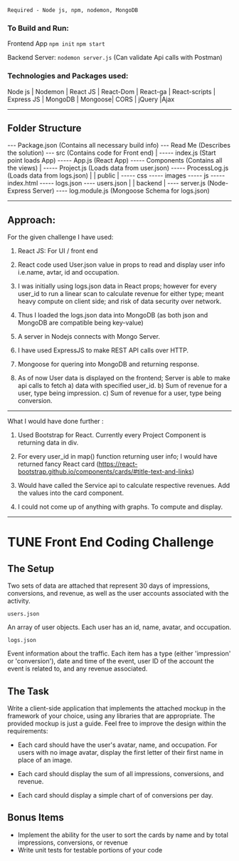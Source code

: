 `Required - Node js, npm, nodemon, MongoDB`

### To Build and Run:

Frontend App
`npm init`
`npm start`


Backend Server:
`nodemon server.js`
(Can validate Api calls with Postman)

### Technologies and Packages used:

Node js | Nodemon |  React JS |  React-Dom | React-ga |  React-scripts | Express JS | MongoDB | Mongoose| CORS | jQuery |Ajax


----------------------------------
Folder Structure
----------------------------------

--- Package.json      (Contains all necessary build info)
--- Read Me           (Describes the solution)
--- src               (Contains code for Front end)
     |
     ----- index.js    (Start point loads App)
     ----- App.js      (React App)
     ----- Components  (Contains all the views)
            |
            ----- Project.js   (Loads data from user.json)
            ----- ProcessLog.js (Loads data from logs.json)
      |
      |
      public
          |
           ----- css
           ----- images
           ----- js
           ----- index.html
           ----- logs.json
           ----  users.json
      |
      |
      backend
        |
          ---- server.js (Node-Express Server)
          ---- log.module.js (Mongoose Schema for logs.json)

---------------------------------------------------
Approach:
---------------------------------------------------
For the given challenge I have used:
1. React JS: For UI / front end

2. React code used User.json value in props to read and
display user info i.e.name, avtar, id and occupation.

3. I was initially using logs.json data in React props;
however for every user_id to run a linear scan to calculate
revenue for either type; meant heavy compute on client side;
and  risk of data security over network.

4. Thus I loaded the logs.json data into MongoDB
(as both json and MongoDB are compatible being key-value)

5. A server in Nodejs connects with Mongo Server.

6. I have used ExpressJS  to make REST API calls over HTTP.

7. Mongoose for quering into MongoDB and returning response.

8. As of now User data is displayed on the frontend; Server is able to make api calls to fetch
a) data with specified user_id.
b) Sum of revenue for a user, type being impression.
c) Sum of revenue for a user, type being conversion.

-----------------------------------------------------------
What I would have done further :

1. Used Bootstrap for React.
Currently every Project Component is returning data in div.

2. For every user_id in map() function returning user info;
I would have returned fancy React card
(https://react-bootstrap.github.io/components/cards/#title-text-and-links)

3. Would have called the Service api to calculate
respective revenues. Add the values into the card component.

4. I could not come up of anything with graphs. To compute and display.



--------------------------------------------------
# TUNE Front End Coding Challenge

## The Setup

Two sets of data are attached that represent 30 days of impressions, conversions, and revenue, as well as the user accounts associated with the activity.

`users.json`

An array of user objects. Each user has an id, name, avatar, and occupation.

`logs.json`

Event information about the traffic. Each item has a type (either 'impression' or 'conversion'), date and time of the event, user ID of the account the event is related to, and any revenue associated.

## The Task

Write a client-side application that implements the attached mockup in the framework of your choice, using any libraries that are appropriate. The provided mockup is just a guide. Feel free to improve the design within the requirements:

* Each card should have the user's avatar, name, and occupation. For users with no image avatar, display the first letter of their first name in place of an image.

* Each card should display the sum of all impressions, conversions, and revenue.

* Each card should display a simple chart of of conversions per day.

## Bonus Items

* Implement the ability for the user to sort the cards by name and by total impressions, conversions, or revenue
* Write unit tests for testable portions of your code
